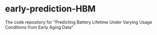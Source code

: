 # early-prediction-HBM
The code repository for "Predicting Battery Lifetime Under Varying Usage Conditions from Early Aging Data"
